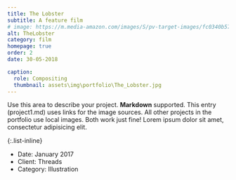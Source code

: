 ```yaml
---
title: The Lobster
subtitle: A feature film
# image: https://m.media-amazon.com/images/S/pv-target-images/fc0340b57afe99d59775709ebaf1ce82b405137971f6ef9117cdfa0b55f8893e._SX1080_FMpng_.png
alt: TheLobster
category: film
homepage: true
order: 2
date: 30-05-2018

caption:
  role: Compositing
  thumbnail: assets\img\portfolio\The_Lobster.jpg
---
```


Use this area to describe your project. **Markdown** supported. This entry (project1.md) uses links for the image sources. All other projects in the portfolio use local images. Both work just fine! Lorem ipsum dolor sit amet, consectetur adipisicing elit.

{:.list-inline}

- Date: January 2017
- Client: Threads
- Category: Illustration
